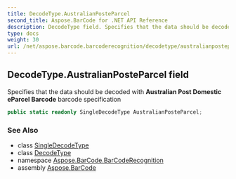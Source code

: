 ```yaml
---
title: DecodeType.AustralianPosteParcel
second_title: Aspose.BarCode for .NET API Reference
description: DecodeType field. Specifies that the data should be decoded with Australian Post Domestic eParcel Barcode barcode specification
type: docs
weight: 30
url: /net/aspose.barcode.barcoderecognition/decodetype/australianposteparcel/
---
```

## DecodeType.AustralianPosteParcel field

Specifies that the data should be decoded with **Australian Post Domestic eParcel Barcode** barcode specification

```csharp
public static readonly SingleDecodeType AustralianPosteParcel;
```

### See Also

* class [SingleDecodeType](../../singledecodetype/)
* class [DecodeType](../)
* namespace [Aspose.BarCode.BarCodeRecognition](../../decodetype/)
* assembly [Aspose.BarCode](../../../)


